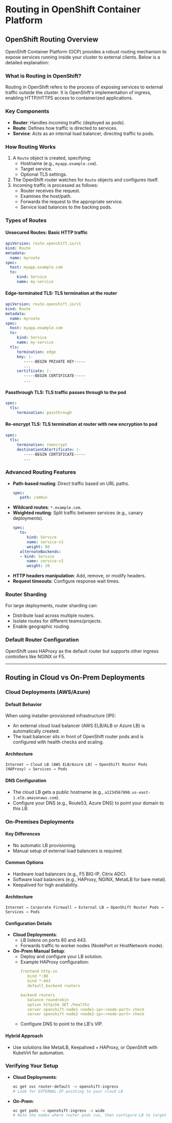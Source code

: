 # Routing in OpenShift Container Platform

## OpenShift Routing Overview

OpenShift Container Platform (OCP) provides a robust routing mechanism to expose services running inside your cluster to external clients. Below is a detailed explanation:

### What is Routing in OpenShift?

Routing in OpenShift refers to the process of exposing services to external traffic outside the cluster. It is OpenShift's implementation of ingress, enabling HTTP/HTTPS access to containerized applications.

### Key Components

- **Router**: Handles incoming traffic (deployed as pods).
- **Route**: Defines how traffic is directed to services.
- **Service**: Acts as an internal load balancer, directing traffic to pods.

### How Routing Works

1. A `Route` object is created, specifying:
    - Hostname (e.g., `myapp.example.com`).
    - Target service.
    - Optional TLS settings.
2. The OpenShift router watches for `Route` objects and configures itself.
3. Incoming traffic is processed as follows:
    - Router receives the request.
    - Examines the host/path.
    - Forwards the request to the appropriate service.
    - Service load balances to the backing pods.

### Types of Routes

#### Unsecured Routes: Basic HTTP traffic

```yaml
apiVersion: route.openshift.io/v1
kind: Route
metadata:
  name: myroute
spec:
  host: myapp.example.com
  to:
     kind: Service
     name: my-service
```

#### Edge-terminated TLS: TLS termination at the router

```yaml
apiVersion: route.openshift.io/v1
kind: Route
metadata:
  name: myroute
spec:
  host: myapp.example.com
  to:
     kind: Service
     name: my-service
  tls:
     termination: edge
     key: |-
        -----BEGIN PRIVATE KEY-----
        ...
     certificate: |-
        -----BEGIN CERTIFICATE-----
        ...
```

#### Passthrough TLS: TLS traffic passes through to the pod

```yaml
spec:
  tls:
     termination: passthrough
```

#### Re-encrypt TLS: TLS termination at router with new encryption to pod

```yaml
spec:
  tls:
     termination: reencrypt
     destinationCACertificate: |-
        -----BEGIN CERTIFICATE-----
        ...
```

### Advanced Routing Features

- **Path-based routing**: Direct traffic based on URL paths.
  ```yaml
  spec:
     path: /admin
  ```
- **Wildcard routes**: `*.example.com`.
- **Weighted routing**: Split traffic between services (e.g., canary deployments).
  ```yaml
  spec:
     to:
        kind: Service
        name: service-v1
        weight: 80
     alternateBackends:
     - kind: Service
        name: service-v2
        weight: 20
  ```
- **HTTP headers manipulation**: Add, remove, or modify headers.
- **Request timeouts**: Configure response wait times.

### Router Sharding

For large deployments, router sharding can:
- Distribute load across multiple routers.
- Isolate routes for different teams/projects.
- Enable geographic routing.

### Default Router Configuration

OpenShift uses HAProxy as the default router but supports other ingress controllers like NGINX or F5.

---

## Routing in Cloud vs On-Prem Deployments

### Cloud Deployments (AWS/Azure)

#### Default Behavior
When using installer-provisioned infrastructure (IPI):
- An external cloud load balancer (AWS ELB/ALB or Azure LB) is automatically created.
- The load balancer sits in front of OpenShift router pods and is configured with health checks and scaling.

#### Architecture
```
Internet → Cloud LB (AWS ELB/Azure LB) → OpenShift Router Pods (HAProxy) → Services → Pods
```

#### DNS Configuration
- The cloud LB gets a public hostname (e.g., `a1234567890.us-east-1.elb.amazonaws.com`).
- Configure your DNS (e.g., Route53, Azure DNS) to point your domain to this LB.

### On-Premises Deployments

#### Key Differences
- No automatic LB provisioning.
- Manual setup of external load balancers is required.

#### Common Options
- Hardware load balancers (e.g., F5 BIG-IP, Citrix ADC).
- Software load balancers (e.g., HAProxy, NGINX, MetalLB for bare metal).
- Keepalived for high availability.

#### Architecture
```
Internet → Corporate Firewall → External LB → OpenShift Router Pods → Services → Pods
```

#### Configuration Details
- **Cloud Deployments**:
  - LB listens on ports 80 and 443.
  - Forwards traffic to worker nodes (NodePort or HostNetwork mode).
- **On-Prem Manual Setup**:
  - Deploy and configure your LB solution.
  - Example HAProxy configuration:
     ```yaml
     frontend http-in
        bind *:80
        bind *:443
        default_backend routers

     backend routers
        balance roundrobin
        option httpchk GET /healthz
        server openshift-node1 <node1-ip>:<node-port> check
        server openshift-node2 <node2-ip>:<node-port> check
     ```
  - Configure DNS to point to the LB's VIP.

#### Hybrid Approach
- Use solutions like MetalLB, Keepalived + HAProxy, or OpenShift with KubeVirt for automation.

### Verifying Your Setup

- **Cloud Deployments**:
  ```sh
  oc get svc router-default -n openshift-ingress
  # Look for EXTERNAL-IP pointing to your cloud LB
  ```
- **On-Prem**:
  ```sh
  oc get pods -n openshift-ingress -o wide
  # Note the nodes where router pods run, then configure LB to target these
  ```

